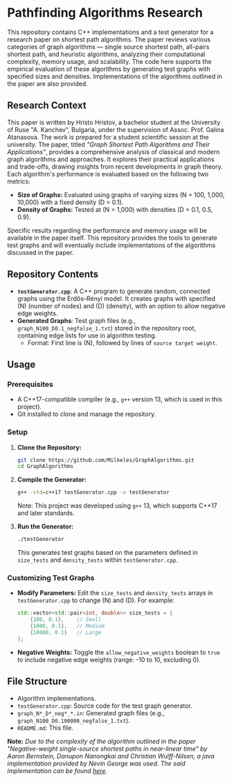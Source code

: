 # Pathfinding Algorithms Research

This repository contains C++ implementations and a test generator for a research paper on shortest path algorithms. The paper reviews various categories of graph algorithms — single source shortest path, all-pairs shortest path, and heuristic algorithms, analyzing their computational complexity, memory usage, and scalability. The code here supports the empirical evaluation of these algorithms by generating test graphs with specified sizes and densities. Implementations of the algorithms outlined in the paper are also provided.

## Research Context

This paper is written by Hristo Hristov, a bachelor student at the University of Ruse "A. Kanchev", Bulgaria, under the supervision of Assoc. Prof. Galina Atanasova. The work is prepared for a student scientific session at the university. The paper, titled *"Graph Shortest Path Algorithms and Their Applications"*, provides a comprehensive analysis of classical and modern graph algorithms and approaches. It explores their practical applications and trade-offs, drawing insights from recent developments in graph theory. Each algorithm's performance is evaluated based on the following two metrics:

- **Size of Graphs:** Evaluated using graphs of varying sizes (N = 100, 1,000, 10,000) with a fixed density (D = 0.1).
- **Density of Graphs:** Tested at (N = 1,000) with densities (D = 0.1, 0.5, 0.9).

Specific results regarding the performance and memory usage will be available in the paper itself.
This repository provides the tools to generate test graphs and will eventually include implementations of the algorithms discussed in the paper.

## Repository Contents

- **`testGenerator.cpp`**: A C++ program to generate random, connected graphs using the Erdős–Rényi model. It creates graphs with specified (N) (number of nodes) and (D) (density), with an option to allow negative edge weights.
- **Generated Graphs**: Test graph files (e.g., `graph_N100_D0.1_negfalse_1.txt`) stored in the repository root, containing edge lists for use in algorithm testing.
  - Format: First line is (N), followed by lines of `source target weight`.

## Usage

### Prerequisites

- A C++17-compatible compiler (e.g., `g++` version 13, which is used in this project).
- Git installed to clone and manage the repository.

### Setup

1. **Clone the Repository:**

   ```bash
   git clone https://github.com/Milkeles/GraphAlgorithms.git
   cd GraphAlgorithms
   ```

2. **Compile the Generator:**

   ```bash
   g++ -std=c++17 testGenerator.cpp -o testGenerator
   ```

   Note: This project was developed using `g++` 13, which supports C++17 and later standards.

3. **Run the Generator:**

   ```bash
   ./testGenerator
   ```

   This generates test graphs based on the parameters defined in `size_tests` and `density_tests` within `testGenerator.cpp`.

### Customizing Test Graphs

- **Modify Parameters:** Edit the `size_tests` and `density_tests` arrays in `testGenerator.cpp` to change (N) and (D). For example:

  ```cpp
  std::vector<std::pair<int, double>> size_tests = {
      {100, 0.1},    // Small
      {1000, 0.1},   // Medium
      {10000, 0.1}   // Large
  };
  ```
- **Negative Weights:** Toggle the `allow_negative_weights` boolean to `true` to include negative edge weights (range: -10 to 10, excluding 0).

## File Structure
- Algorithm implementations.
- `testGenerator.cpp`: Source code for the test graph generator.
- `graph_N*_D*_neg*_*.in`: Generated graph files (e.g., `graph_N100_D0.100000_negfalse_1.txt`).
- `README.md`: This file.

**Note:** *Due to the complexity of the algorithm outlined in the paper "Negative-weight single-source shortest paths in near-linear time" by Aaron Bernstein, Danupon Nanongkai and Christian Wulff-Nilsen, a java implementation provided by Nevin George was used. The said implementation can be found [here](https://github.com/nevingeorge/Negative-Weight-SSSP).*

